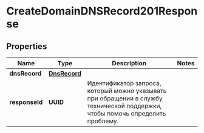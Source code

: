 

# CreateDomainDNSRecord201Response


## Properties

| Name | Type | Description | Notes |
|------------ | ------------- | ------------- | -------------|
|**dnsRecord** | [**DnsRecord**](DnsRecord.md) |  |  |
|**responseId** | **UUID** | Идентификатор запроса, который можно указывать при обращении в службу технической поддержки, чтобы помочь определить проблему. |  |



